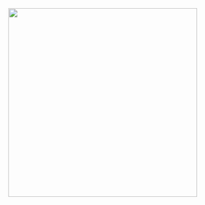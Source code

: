 <div>
  <img src="https://github.com/user-attachments/assets/3f6ff441-e052-4259-8945-c0575d6393b2](https://github.com/user-attachments/assets/6097649c-3f20-48dd-99a4-77ba1b930ffc" width="380" height="380">
</div>
